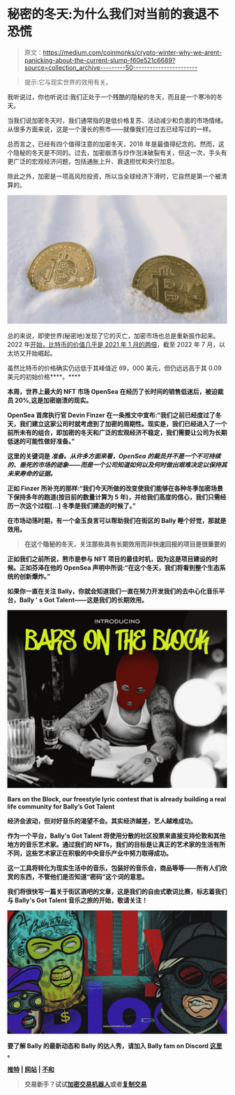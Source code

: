 # 秘密的冬天:为什么我们对当前的衰退不恐慌

> 原文：<https://medium.com/coinmonks/crypto-winter-why-we-arent-panicking-about-the-current-slump-f60e521c6689?source=collection_archive---------50----------------------->

> 提示:它与现实世界的效用有关。

我听说过，你也听说过:我们正处于一个残酷的隐秘的冬天，而且是一个寒冷的冬天。

当我们说加密冬天时，我们通常指的是低价格复苏、活动减少和负面的市场情绪。从很多方面来说，这是一个漫长的熊市——就像我们在过去已经写过的一样。

总而言之，已经有四个值得注意的加密冬天，2018 年是最值得纪念的。然而，这个隐秘的冬天是不同的。过去，加密崩溃与炒作泡沫破裂有关，但这一次，手头有更广泛的宏观经济问题，包括通胀上升、衰退担忧和央行加息。

除此之外，加密是一项高风险投资，所以当全球经济下滑时，它自然是第一个被清算的。

![](img/b8de21792cc5dbccdbd993d17c13a5f4.png)

总的来说，即使世界(秘密地)发现了它的灭亡，加密市场也总是重新振作起来。2022 年[开始，比特币的价值几乎是 2021 年 1 月的两倍](https://time.com/nextadvisor/investing/cryptocurrency/bitcoin-price-predictions/)，截至 2022 年 7 月，以太坊又开始崛起。

虽然比特币的价格确实仍远低于其峰值近 69，000 美元，但仍远远高于其 0.09 美元的初始价格****。****

****本周，世界上最大的 NFT 市场 OpenSea 在经历了长时间的销售低迷后，被迫裁员 20%,这是加密崩溃的现实。****

****OpenSea 首席执行官 Devin Finzer 在一条推文中宣布:“我们之前已经度过了冬天，我们建立这家公司时就考虑到了加密的周期性。现实是，我们已经进入了一个前所未有的组合，即加密的冬天和广泛的宏观经济不稳定，我们需要让公司为长期低迷的可能性做好准备。”****

****这里的关键词是 ***准备。从许多方面来看，OpenSea 的裁员并不是一个不可持续的、垂死的市场的迹象——而是一个公司知道如何以及何时做出艰难决定以保持其未来寿命的证据。*******

****正如 Finzer 所补充的那样:“我们今天所做的改变使我们能够在各种冬季加密场景下保持多年的跑道(按目前的数量计算为 5 年)，并给我们高度的信心，我们只需经历一次这个过程[…] **冬季是我们建造**的时候了。”****

****在市场动荡时期，有一个金玉良言可以帮助我们在街区的 Bally 睡个好觉，那就是**效用。******

> ****在这个隐秘的冬天，关注那些具有长期效用而非快速回报的项目是很重要的****

****正如我们之前所说，熊市是参与 NFT 项目的最佳时机，因为这是项目建设的时候。正如芬泽在他的 OpenSea 声明中所说:“在这个冬天，我们将看到整个生态系统的创新爆炸。”****

****如果你一直在关注 Bally，你就会知道我们一直在努力开发我们的去中心化音乐平台，Bally ' s Got Talent——这是我们的长期效用。****

****![](img/7f163ff31627c353134ef53165efcf2a.png)****

****Bars on the Block, our freestyle lyric contest that is already building a real life community for Bally’s Got Talent****

****经济会波动，但对好音乐的渴望不会。其实经济越差，艺人越难成功。****

****作为一个平台，Bally's Got Talent 将使用分散的社区投票来直接支持伦敦和其他地方的音乐艺术家。通过我们的 NFTs，我们的目标是让真正的艺术家的生活有所不同，这些艺术家正在积极的中央音乐产业中努力取得成功。****

****这一工具将转化为现实生活中的音乐，包装好的音乐会，商品等等——所有人们欣赏的东西，不管他们是否知道“密码”这个词的意思。****

****我们将很快写一篇关于街区酒吧的文章，这是我们的自由式歌词比赛，标志着我们与 Bally's Got Talent 音乐之旅的开始，敬请关注！****

****![](img/b14c8f7eabf3564333a3f1ba0836ede9.png)****

******要了解 Bally 的最新动态和 Bally 的达人秀，请加入 Bally fam on Discord** [**这里**](https://discord.gg/mHcEPUeZDN) **。******

****[推特](https://twitter.com/Ballyontheblock) | [网站](http://ballyontheblock.com/) | [不和](https://discord.gg/mHcEPUeZDN)****

> ****交易新手？试试[加密交易机器人](/coinmonks/crypto-trading-bot-c2ffce8acb2a)或者[复制交易](/coinmonks/top-10-crypto-copy-trading-platforms-for-beginners-d0c37c7d698c)****